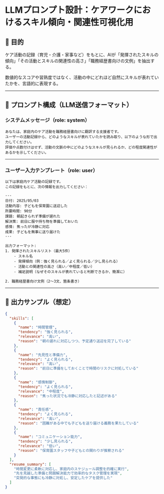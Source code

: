 # LLMプロンプト設計：ケアワークにおけるスキル傾向・関連性可視化用

## 🎯 目的

ケア活動の記録（育児・介護・家事など）をもとに、AIが「発揮されたスキルの傾向」「その活動とスキルの関連性の高さ」「職務経歴書向けの文例」を抽出する。

数値的なスコアや習熟度ではなく、活動の中にどれほど自然にスキルが表れていたかを、言語的に表現する。

---

## 🧾 プロンプト構成（LLM送信フォーマット）

### システムメッセージ（role: system）

```text
あなたは、家庭内のケア活動を職務経歴書向けに翻訳する支援者です。
ユーザーの活動記録から、どのようなスキルが表れていたかを読み取り、以下のような形で出力してください。
評価や点数付けはせず、活動の文脈の中にどのようなスキルが見られるか、どの程度関連性があるかを示してください。
```

---

### ユーザー入力テンプレート（role: user）

```text
以下は家庭内ケア活動の記録です。
この記録をもとに、次の情報を出力してください：

---
日付: 2025/05/03
活動内容: 子どもを保育園に送迎した
所要時間: 90分
課題: 朝起きられず準備が遅れた
解決策: 前日に服や持ち物を準備しておいた
感情: 焦ったが冷静に対応
成果: 子どもを無事に送り届けた
---

出力フォーマット:
1. 発揮されたスキルリスト（最大5件）
    - スキル名
    - 発揮傾向（例：強く見られる／よく見られる／少し見られる）
    - 活動との関連性の高さ（高い／中程度／低い）
    - 補足説明（なぜそのスキルが表れていると判断できるか、簡潔に）

2. 職務経歴書向け文例（2～3文、箇条書き）
```

---

## 🧪 出力サンプル（想定）

```json
{
  "skills": [
    {
      "name": "時間管理",
      "tendency": "強く見られる",
      "relevance": "高い",
      "reason": "朝の遅れに対応しつつ、予定通り送迎を完了している"
    },
    {
      "name": "先見性と準備力",
      "tendency": "よく見られる",
      "relevance": "高い",
      "reason": "前日に準備をしておくことで時間のリスクに対処している"
    },
    {
      "name": "感情制御",
      "tendency": "よく見られる",
      "relevance": "中程度",
      "reason": "焦った状況でも冷静に対応したと記述がある"
    },
    {
      "name": "責任感",
      "tendency": "よく見られる",
      "relevance": "高い",
      "reason": "困難がある中でも子どもを送り届ける義務を果たしている"
    },
    {
      "name": "コミュニケーション能力",
      "tendency": "少し見られる",
      "relevance": "低い",
      "reason": "保育園スタッフや子どもとの関わりが推察される"
    }
  ],
  "resume_summary": [
    "時間変更に柔軟に対応し、家庭内のスケジュール調整を的確に実行",
    "先を見越した準備と問題解決能力で効率的なタスク管理を実現",
    "突発的な事態にも冷静に対処し、安定したケアを提供した"
  ]
}
```
